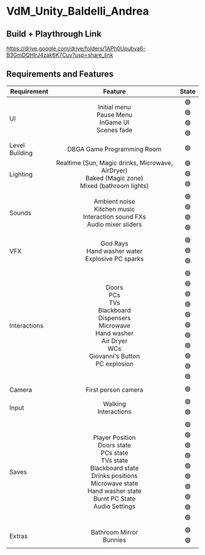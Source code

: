 # VdM_Unity_Baldelli_Andrea

## Build + Playthrough Link
https://drive.google.com/drive/folders/1APh0Upubya6-B3GmDQHIrJ4zak6K7Cuv?usp=share_link

## Requirements and Features

| Requirement | Feature | State |
|---------------|:-----:|:-----:|
|UI|Initial menu<br>Pause Menu<br>InGame UI<br>Scenes fade|🟢<br>🟢<br>🟢<br>🟢|
|Level Building|DBGA Game Programming Room|🟢|
|Lighting|Realtime (Sun, Magic drinks, Microwave, AirDryer)<br>Baked (Magic zone)<br>Mixed (bathroom lights)|🟢<br>🟢<br>🟢|
|Sounds|Ambient noise<br>Kitchen music<br>Interaction sound FXs<br>Audio mixer sliders|🟢<br>🟢<br>🟢<br>🟢|
|VFX|God Rays<br>Hand washer water<br>Explosive PC sparks|🟢<br>🟢<br>🟢|
|Interactions|Doors<br>PCs<br>TVs<br>Blackboard<br>Dispensers<br>Microwave<br>Hand washer<br>Air Dryer<br>WCs<br>Giovanni's Button<br>PC explosion|🟢<br>🟢<br>🟢<br>🟢<br>🟢<br>🟢<br>🟢<br>🟢<br>🟢<br>🟢<br>🟢|
|Camera|First person camera|🟢|
|Input|Walking<br>Interactions|🟢<br>🟢|
|Saves|Player Position<br>Doors state<br>PCs state<br>TVs state<br>Blackboard state<br>Drinks positions<br>Microwave state<br>Hand washer state<br>Burnt PC State<br>Audio Settings|🟢<br>🟢<br>🟢<br>🟢<br>🟢<br>🟢<br>🟢<br>🟢<br>🟢<br>🟢|
|Extras|Bathroom Mirror<br>Bunnies|🟢<br>🟢|
